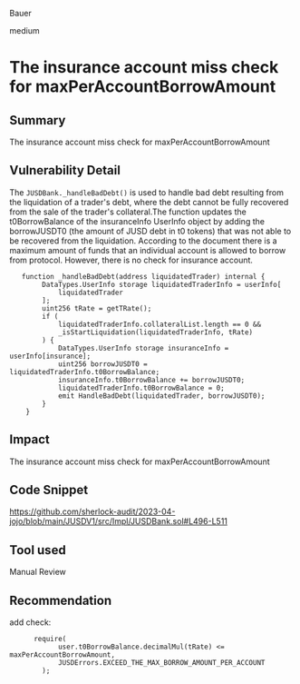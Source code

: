 Bauer

medium

# The insurance account miss check for maxPerAccountBorrowAmount

## Summary

The insurance account miss check for maxPerAccountBorrowAmount
## Vulnerability Detail
The `JUSDBank._handleBadDebt()`  is used to handle bad debt resulting from the liquidation of a trader's debt, where the debt cannot be fully recovered from the sale of the trader's collateral.The function updates the t0BorrowBalance of the insuranceInfo UserInfo object by adding the borrowJUSDT0 (the amount of JUSD debt in t0 tokens) that was not able to be recovered from the liquidation.
According to the document  there is a maximum amount of funds that an individual account is allowed to borrow from  protocol. However, there is no check for insurance account.
```solidity
   function _handleBadDebt(address liquidatedTrader) internal {
        DataTypes.UserInfo storage liquidatedTraderInfo = userInfo[
            liquidatedTrader
        ];
        uint256 tRate = getTRate();
        if (
            liquidatedTraderInfo.collateralList.length == 0 &&
            _isStartLiquidation(liquidatedTraderInfo, tRate)
        ) {
            DataTypes.UserInfo storage insuranceInfo = userInfo[insurance];
            uint256 borrowJUSDT0 = liquidatedTraderInfo.t0BorrowBalance;
            insuranceInfo.t0BorrowBalance += borrowJUSDT0;
            liquidatedTraderInfo.t0BorrowBalance = 0;
            emit HandleBadDebt(liquidatedTrader, borrowJUSDT0);
        }
    }

```
## Impact
The insurance account miss check for maxPerAccountBorrowAmount
## Code Snippet
https://github.com/sherlock-audit/2023-04-jojo/blob/main/JUSDV1/src/Impl/JUSDBank.sol#L496-L511
## Tool used

Manual Review

## Recommendation
add check:
```solidity
      require(
            user.t0BorrowBalance.decimalMul(tRate) <= maxPerAccountBorrowAmount,
            JUSDErrors.EXCEED_THE_MAX_BORROW_AMOUNT_PER_ACCOUNT
        );
```
